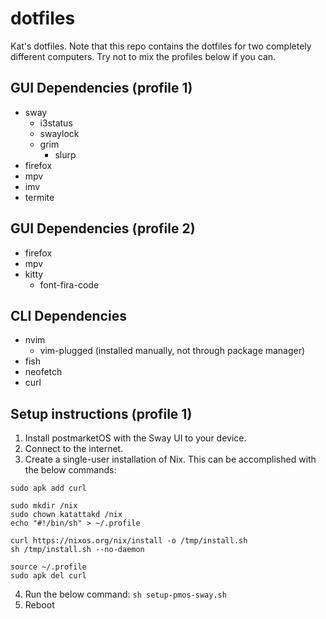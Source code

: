 # dotfiles
Kat's dotfiles.
Note that this repo contains the dotfiles for two completely different computers. Try not to mix the profiles below if you can.

## GUI Dependencies (profile 1)
- sway
  - i3status
  - swaylock
  - grim
    - slurp
- firefox
- mpv
- imv
- termite

## GUI Dependencies (profile 2)
- firefox
- mpv
- kitty
  - font-fira-code

## CLI Dependencies
- nvim
  - vim-plugged (installed manually, not through package manager)
- fish
- neofetch
- curl

## Setup instructions (profile 1)
1. Install postmarketOS with the Sway UI to your device.
2. Connect to the internet.
3. Create a single-user installation of Nix. This can be accomplished with the below commands:
```
sudo apk add curl

sudo mkdir /nix
sudo chown katattakd /nix
echo "#!/bin/sh" > ~/.profile

curl https://nixos.org/nix/install -o /tmp/install.sh
sh /tmp/install.sh --no-daemon

source ~/.profile
sudo apk del curl
```
4. Run the below command:
```sh setup-pmos-sway.sh```
5. Reboot
